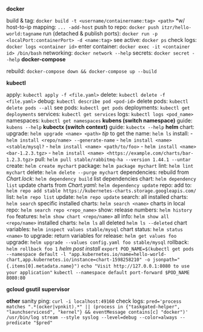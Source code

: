 **docker**

build & tag: `docker build -t <username/containername:tag> <path>` *w/ host-to-ip mapping: `... -add-host`
push to repo: `docker push itzr/hello-world:tagname`
run (detached & publish ports): `docker run -p <localPort:containerPort> -d <name:tag>`
see active: `docker ps`
check logs: `docker logs <container id>`
enter container: `docker exec -it <container id> /bin/bash`
networking: `docker network --help`
secrets: `docker secret --help`
**docker-compose**

rebuild: `docker-compose down && docker-compose up --build` 

**kubectl**

apply: `kubectl apply -f <file.yaml>`
delete: `kubectl delete -f <file.yaml>`
debug: `kubectl describe pod <pod-id>` 
delete pods: `kubectl delete pods --all`
see
   pods: `kubectl get pods`
   deployments: `kubectl get deployments`
   services: `kubectl get services`
   logs: `kubectl logs <pod_name>`
   namespaces: `kubectl get namespaces`
**kubens (switch namespace)**
guide: `kubens --help`
**kubectx (switch context)**
guide: `kubectx --help`
**helm**
chart:
    upgrade: `helm upgrade <name> <path>`
    *tip* to get the name: `helm ls`
    install:
        - `helm install <repo/name> --generate-name`
        - `helm install <name> <stable/mysql?`
        - `helm install <name> <path/to/foo>`
        - `helm install <name> <bar-1.2.3.tgz>`
        - `helm install <name> <https://example.com/charts/bar-1.2.3.tgz>`
    pull: `helm pull stable/rabbitmq-ha --version 1.44.1 --untar`
    create: `helm create mychart`
    package: `helm package mychart`
    lint: `helm lint mychart`
    delete: `helm delete --purge mychart`
dependencies: 
    rebuild from *Chart.lock*: `helm dependency build`
    list dependencies chart: `helm dependency list` 
    update charts from *Chart.yaml*: `helm dependency update`
repo: 
    add to: `helm repo add stable https://kubernetes-charts.storage.googleapis.com/`
    list: `helm repo list`
    update: `helm repo update`
search:
    all installed charts: `helm search`
    specific installed charts: `helm search <name>`
    charts in local repo: `helm search repo <repo_name>`
show: 
    release numbers: `helm history foo`
    features: `helm show chart <repo/name>`
    all info: `helm show all <repo/name>`
    installed charts: `helm ls`
    all deleted `helm ls --deleted`
    chart variables: `helm inspect values stable/mysql`
    chart status: `helm status <name>`
to upgrade:
    return variables for release: `helm get values foo`
    upgrade: `helm upgrade --values config.yaml foo stable/mysql`
    rollback: `helm rollback foo 1`
*helm post install*
`export POD_NAME=$(kubectl get pods --namespace default -l "app.kubernetes.io/name=hello-world-chart,app.kubernetes.io/instance=chart-1598258210" -o jsonpath="{.items[0].metadata.name}")`
`echo "Visit http://127.0.0.1:8080 to use your application"`
`kubectl --namespace default port-forward $POD_NAME 8080:80`
        
**gcloud**
**gsutil**
**supervisor**

**other**
sanity ping: `curl -i localhost:49160`
check logs: `pred='process matches ".*(ocker|vpnkit).*" || (process in {"taskgated-helper", "launchservicesd", "kernel"} && eventMessage contains[c] "docker")' /usr/bin/log stream --style syslog --level=debug --color=always --predicate "$pred"`
